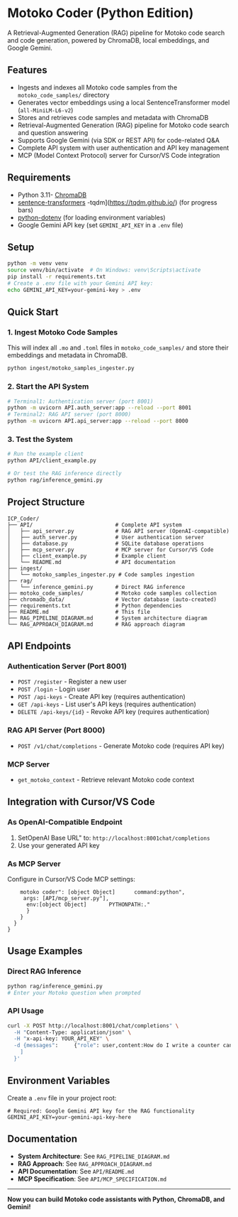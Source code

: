 # Motoko Coder (Python Edition)

A Retrieval-Augmented Generation (RAG) pipeline for Motoko code search and code generation, powered by ChromaDB, local embeddings, and Google Gemini.

## Features
- Ingests and indexes all Motoko code samples from the `motoko_code_samples/` directory
- Generates vector embeddings using a local SentenceTransformer model (`all-MiniLM-L6-v2`)
- Stores and retrieves code samples and metadata with ChromaDB
- Retrieval-Augmented Generation (RAG) pipeline for Motoko code search and question answering
- Supports Google Gemini (via SDK or REST API) for code-related Q&A
- Complete API system with user authentication and API key management
- MCP (Model Context Protocol) server for Cursor/VS Code integration

## Requirements
- Python 3.11- [ChromaDB](https://www.trychroma.com/)
- [sentence-transformers](https://www.sbert.net/)
-tqdm](https://tqdm.github.io/) (for progress bars)
- [python-dotenv](https://pypi.org/project/python-dotenv/) (for loading environment variables)
- Google Gemini API key (set `GEMINI_API_KEY` in a `.env` file)

## Setup
```bash
python -m venv venv
source venv/bin/activate  # On Windows: venv\Scripts\activate
pip install -r requirements.txt
# Create a .env file with your Gemini API key:
echo GEMINI_API_KEY=your-gemini-key > .env
```

## Quick Start

### 1. Ingest Motoko Code Samples
This will index all `.mo` and `.toml` files in `motoko_code_samples/` and store their embeddings and metadata in ChromaDB.
```bash
python ingest/motoko_samples_ingester.py
```

### 2. Start the API System
```bash
# Terminal1: Authentication server (port 8001)
python -m uvicorn API.auth_server:app --reload --port 8001
# Terminal2: RAG API server (port 8000)
python -m uvicorn API.api_server:app --reload --port 8000
```

### 3. Test the System
```bash
# Run the example client
python API/client_example.py

# Or test the RAG inference directly
python rag/inference_gemini.py
```

## Project Structure
```
ICP_Coder/
├── API/                          # Complete API system
│   ├── api_server.py             # RAG API server (OpenAI-compatible)
│   ├── auth_server.py            # User authentication server
│   ├── database.py               # SQLite database operations
│   ├── mcp_server.py             # MCP server for Cursor/VS Code
│   ├── client_example.py         # Example client
│   └── README.md                 # API documentation
├── ingest/
│   └── motoko_samples_ingester.py # Code samples ingestion
├── rag/
│   └── inference_gemini.py       # Direct RAG inference
├── motoko_code_samples/          # Motoko code samples collection
├── chromadb_data/                # Vector database (auto-created)
├── requirements.txt              # Python dependencies
├── README.md                     # This file
├── RAG_PIPELINE_DIAGRAM.md       # System architecture diagram
└── RAG_APPROACH_DIAGRAM.md       # RAG approach diagram
```

## API Endpoints

### Authentication Server (Port 8001)
- `POST /register` - Register a new user
- `POST /login` - Login user
- `POST /api-keys` - Create API key (requires authentication)
- `GET /api-keys` - List user's API keys (requires authentication)
- `DELETE /api-keys/{id}` - Revoke API key (requires authentication)

### RAG API Server (Port 8000)
- `POST /v1/chat/completions` - Generate Motoko code (requires API key)

### MCP Server
- `get_motoko_context` - Retrieve relevant Motoko code context

## Integration with Cursor/VS Code

### As OpenAI-Compatible Endpoint
1. SetOpenAI Base URL" to: `http://localhost:8001chat/completions`
2. Use your generated API key

### As MCP Server
Configure in Cursor/VS Code MCP settings:
```json[object Object]mcpServers: {
    motoko coder": [object Object]      command:python",
     args: [API/mcp_server.py"],
      env:[object Object]       PYTHONPATH:."
      }
    }
  }
}
```

## Usage Examples

### Direct RAG Inference
```bash
python rag/inference_gemini.py
# Enter your Motoko question when prompted
```

### API Usage
```bash
curl -X POST http://localhost:8001/chat/completions" \
  -H "Content-Type: application/json" \
  -H "x-api-key: YOUR_API_KEY" \
  -d {messages":     {"role": user,content:How do I write a counter canister in Motoko?"}
    ]
  }'
```

## Environment Variables

Create a `.env` file in your project root:
```env
# Required: Google Gemini API key for the RAG functionality
GEMINI_API_KEY=your-gemini-api-key-here
```

## Documentation

- **System Architecture**: See `RAG_PIPELINE_DIAGRAM.md`
- **RAG Approach**: See `RAG_APPROACH_DIAGRAM.md`
- **API Documentation**: See `API/README.md`
- **MCP Specification**: See `API/MCP_SPECIFICATION.md`

---

**Now you can build Motoko code assistants with Python, ChromaDB, and Gemini!**
